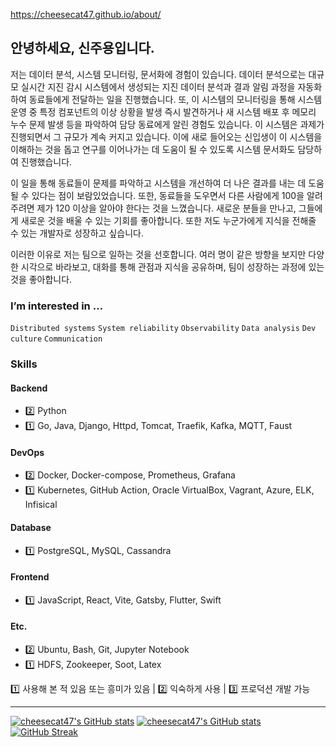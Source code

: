 <https://cheesecat47.github.io/about/>

## 안녕하세요, 신주용입니다.

저는 데이터 분석, 시스템 모니터링, 문서화에 경험이 있습니다. 데이터 분석으로는 대규모 실시간 지진 감시 시스템에서 생성되는 지진 데이터 분석과 결과 알림 과정을 자동화하여 동료들에게 전달하는 일을 진행했습니다. 또, 이 시스템의 모니터링을 통해 시스템 운영 중 특정 컴포넌트의 이상 상황을 발생 즉시 발견하거나 새 시스템 배포 후 메모리 누수 문제 발생 등을 파악하여 담당 동료에게 알린 경험도 있습니다. 이 시스템은 과제가 진행되면서 그 규모가 계속 커지고 있습니다. 이에 새로 들어오는 신입생이 이 시스템을 이해하는 것을 돕고 연구를 이어나가는 데 도움이 될 수 있도록 시스템 문서화도 담당하여 진행했습니다.

이 일을 통해 동료들이 문제를 파악하고 시스템을 개선하여 더 나은 결과를 내는 데 도움 될 수 있다는 점이 보람있었습니다. 또한, 동료들을 도우면서 다른 사람에게 100을 알려주려면 제가 120 이상을 알아야 한다는 것을 느꼈습니다. 새로운 분들을 만나고, 그들에게 새로운 것을 배울 수 있는 기회를 좋아합니다. 또한 저도 누군가에게 지식을 전해줄 수 있는 개발자로 성장하고 싶습니다.

이러한 이유로 저는 팀으로 일하는 것을 선호합니다. 여러 명이 같은 방향을 보지만 다양한 시각으로 바라보고, 대화를 통해 관점과 지식을 공유하며, 팀이 성장하는 과정에 있는 것을 좋아합니다.

### I’m interested in …  

`Distributed systems` `System reliability` `Observability` `Data analysis` `Dev culture` `Communication`

### Skills

#### Backend

- 2️⃣ Python
- 1️⃣ Go, Java, Django, Httpd, Tomcat, Traefik, Kafka, MQTT, Faust

#### DevOps

- 2️⃣ Docker, Docker-compose, Prometheus, Grafana
- 1️⃣ Kubernetes, GitHub Action, Oracle VirtualBox, Vagrant, Azure, ELK, Infisical

#### Database

- 1️⃣ PostgreSQL, MySQL, Cassandra

#### Frontend

- 1️⃣ JavaScript, React, Vite, Gatsby, Flutter, Swift

#### Etc.

- 2️⃣ Ubuntu, Bash, Git, Jupyter Notebook
- 1️⃣ HDFS, Zookeeper, Soot, Latex

1️⃣ 사용해 본 적 있음 또는 흥미가 있음 | 2️⃣ 익숙하게 사용 | 3️⃣ 프로덕션 개발 가능

---

<!-- <p align="center">
    <img src="./main_img1.gif" alt="slideshow" />
</p>

### Interests

<p align="center">
    <img src="https://img.shields.io/badge/ApacheHadoop-66CCFF?style=for-the-badge&logo=ApacheHadoop&logoColor=white"/>
    <img src="https://img.shields.io/badge/ApacheKafka-231F20?style=for-the-badge&logo=ApacheKafka&logoColor=white"/>
</p>

<p align="center">
    <img src="https://img.shields.io/badge/Elastic-005571?style=for-the-badge&logo=Elastic&logoColor=white"/>
    <img src="https://img.shields.io/badge/ElasticStack-005571?style=for-the-badge&logo=ElasticStack&logoColor=white"/>
    <img src="https://img.shields.io/badge/Elasticsearch-005571?style=for-the-badge&logo=Elasticsearch&logoColor=white"/>
</p>

<p align="center">
    <img src="https://img.shields.io/badge/Python-3766AB?style=for-the-badge&logo=Python&logoColor=white"/>
    <img src="https://img.shields.io/badge/Jupyter-F37626?style=for-the-badge&logo=Jupyter&logoColor=white"/>
    <img src="https://img.shields.io/badge/Prometheus-E6522C?style=for-the-badge&logo=Prometheus&logoColor=white"/>
    <img src="https://img.shields.io/badge/Grafana-F46800?style=for-the-badge&logo=Grafana&logoColor=white"/>
</p> -->

[![cheesecat47's GitHub stats](https://github-readme-stats.vercel.app/api?username=cheesecat47&count_private=true&show_icons=true&theme=transparent)](https://github.com/anuraghazra/github-readme-stats)
[![cheesecat47's GitHub stats](https://github-readme-stats.vercel.app/api/top-langs/?username=cheesecat47&count_private=true&show_icons=true&theme=transparent&layout=compact)](https://github.com/anuraghazra/github-readme-stats)
[![GitHub Streak](https://streak-stats.demolab.com?user=cheesecat47&hide_border=true&mode=weekly)](https://git.io/streak-stats)

<!-- https://simpleicons.org/ -->
